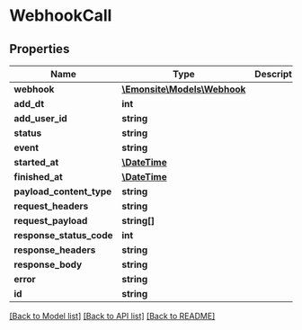 # WebhookCall

## Properties
Name | Type | Description | Notes
------------ | ------------- | ------------- | -------------
**webhook** | [**\Emonsite\Models\Webhook**](Webhook.md) |  | [optional] 
**add_dt** | **int** |  | [optional] 
**add_user_id** | **string** |  | [optional] 
**status** | **string** |  | [optional] 
**event** | **string** |  | [optional] 
**started_at** | [**\DateTime**](\DateTime.md) |  | [optional] 
**finished_at** | [**\DateTime**](\DateTime.md) |  | [optional] 
**payload_content_type** | **string** |  | [optional] 
**request_headers** | **string** |  | [optional] 
**request_payload** | **string[]** |  | [optional] 
**response_status_code** | **int** |  | [optional] 
**response_headers** | **string** |  | [optional] 
**response_body** | **string** |  | [optional] 
**error** | **string** |  | [optional] 
**id** | **string** |  | [optional] 

[[Back to Model list]](../../README.md#documentation-for-models) [[Back to API list]](../../README.md#documentation-for-api-endpoints) [[Back to README]](../../README.md)

